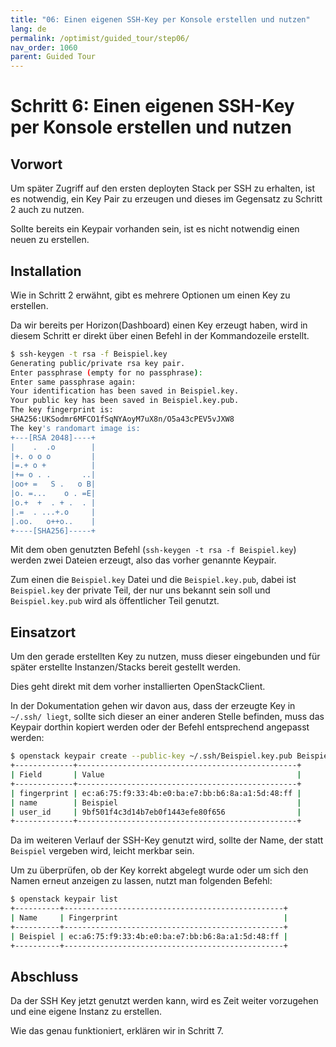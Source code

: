 ```yaml
---
title: "06: Einen eigenen SSH-Key per Konsole erstellen und nutzen"
lang: de
permalink: /optimist/guided_tour/step06/
nav_order: 1060
parent: Guided Tour
---
```


Schritt 6: Einen eigenen SSH-Key per Konsole erstellen und nutzen
=================================================================

Vorwort
-------

Um später Zugriff auf den ersten deployten Stack per SSH zu erhalten, ist es
notwendig, ein Key Pair zu erzeugen und dieses im Gegensatz zu Schritt
2 auch zu nutzen.

Sollte bereits ein Keypair vorhanden sein, ist es nicht notwendig einen neuen
zu erstellen.

Installation
------------

Wie in Schritt 2 erwähnt, gibt es mehrere Optionen um einen Key zu
erstellen.

Da wir bereits per Horizon(Dashboard) einen Key erzeugt haben, wird in
diesem Schritt er direkt über einen Befehl in der Kommandozeile
erstellt.

```bash
$ ssh-keygen -t rsa -f Beispiel.key
Generating public/private rsa key pair.
Enter passphrase (empty for no passphrase):
Enter same passphrase again:
Your identification has been saved in Beispiel.key.
Your public key has been saved in Beispiel.key.pub.
The key fingerprint is:
SHA256:UKSodmr6MFCO1fSqNYAoyM7uX8n/O5a43cPEV5vJXW8
The key's randomart image is:
+---[RSA 2048]----+
|    .  .o        |
|+. o o o         |
|=.+ o +          |
|+= o . .       ..|
|oo+ =   S .   o B|
|o. =...    o . =E|
|o.+  +  . + .  . |
|.=  . ...+.o     |
|.oo.   o++o..    |
+----[SHA256]-----+
```

Mit dem oben genutzten Befehl (`ssh-keygen -t rsa -f Beispiel.key`)
werden zwei Dateien erzeugt, also das vorher genannte Keypair.

Zum einen die `Beispiel.key` Datei und die `Beispiel.key.pub`, dabei ist
`Beispiel.key` der private Teil, der nur uns bekannt sein soll und
`Beispiel.key.pub` wird als öffentlicher Teil genutzt.

Einsatzort
----------

Um den gerade erstellten Key zu nutzen, muss dieser eingebunden und für
später erstellte Instanzen/Stacks bereit gestellt werden.

Dies geht direkt mit dem vorher installierten OpenStackClient.

In der Dokumentation gehen wir davon aus, dass der erzeugte Key in
`~/.ssh/ liegt`, sollte sich dieser an einer anderen Stelle befinden,
muss das Keypair dorthin kopiert werden oder der Befehl entsprechend
angepasst werden:

```bash
$ openstack keypair create --public-key ~/.ssh/Beispiel.key.pub Beispiel
+-------------+-------------------------------------------------+
| Field       | Value                                           |
+-------------+-------------------------------------------------+
| fingerprint | ec:a6:75:f9:33:4b:e0:ba:e7:bb:b6:8a:a1:5d:48:ff |
| name        | Beispiel                                        |
| user_id     | 9bf501f4c3d14b7eb0f1443efe80f656                |
+-------------+-------------------------------------------------+
```

Da im weiteren Verlauf der SSH-Key genutzt wird, sollte der Name, der
statt `Beispiel` vergeben wird, leicht merkbar sein.

Um zu überprüfen, ob der Key korrekt abgelegt wurde oder um sich den
Namen erneut anzeigen zu lassen, nutzt man folgenden
Befehl:

```bash
$ openstack keypair list
+----------+-------------------------------------------------+
| Name     | Fingerprint                                     |
+----------+-------------------------------------------------+
| Beispiel | ec:a6:75:f9:33:4b:e0:ba:e7:bb:b6:8a:a1:5d:48:ff |
+----------+-------------------------------------------------+
```

Abschluss
---------

Da der SSH Key jetzt genutzt werden kann, wird es Zeit weiter vorzugehen und
eine eigene Instanz zu erstellen.

Wie das genau funktioniert, erklären wir in Schritt 7.
